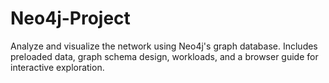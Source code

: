 # Neo4j-Project
Analyze and visualize the network using Neo4j's graph database. Includes preloaded data, graph schema design, workloads, and a browser guide for interactive exploration.
